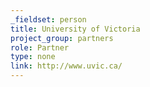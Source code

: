 ```yaml
---
_fieldset: person
title: University of Victoria
project_group: partners
role: Partner
type: none
link: http://www.uvic.ca/
---
```

